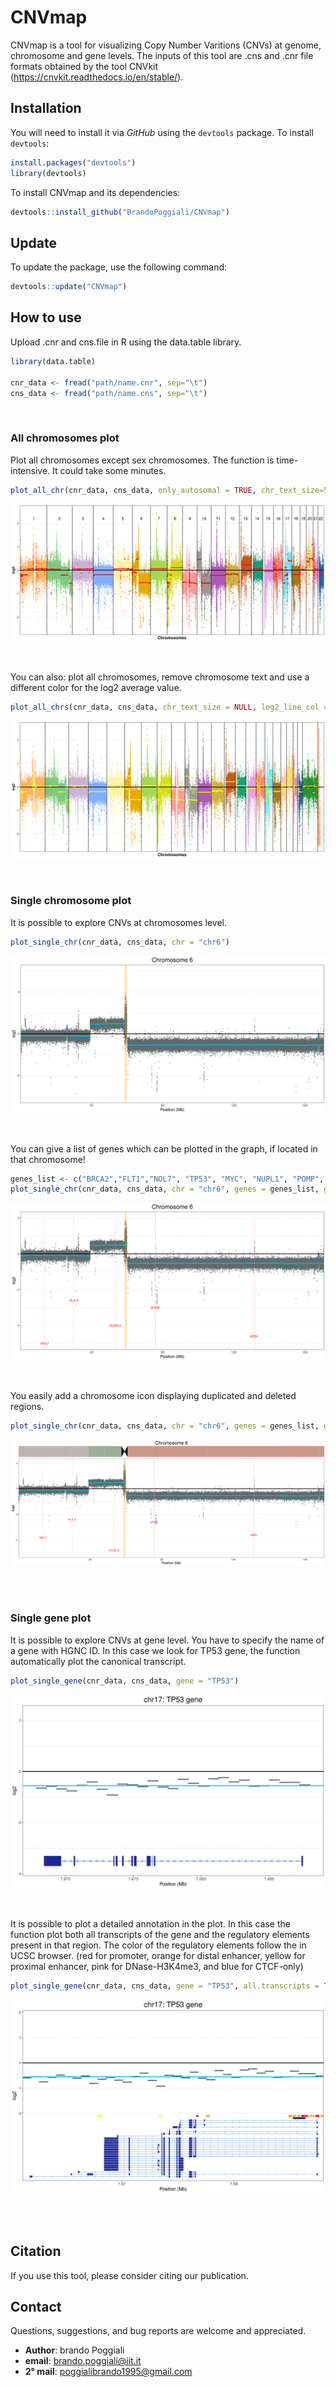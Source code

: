 # CNVmap
 CNVmap is a tool for visualizing Copy Number Varitions (CNVs) at genome, chromosome and gene levels. The inputs of this tool are .cns and .cnr file formats obtained by the tool CNVkit (https://cnvkit.readthedocs.io/en/stable/).


## Installation

You will need to install it via _GitHub_ using the `devtools` package. To install `devtools`:
```r
install.packages("devtools")
library(devtools)
```

To install CNVmap and its dependencies:
```r
devtools::install_github("BrandoPoggiali/CNVmap")
```

## Update
To update the package, use the following command:
```r
devtools::update("CNVmap")
```

## How to use
Upload .cnr and cns.file in R using the data.table library.

```r
library(data.table)

cnr_data <- fread("path/name.cnr", sep="\t")
cns_data <- fread("path/name.cns", sep="\t")
```
&nbsp;
### All chromosomes plot
Plot all chromosomes except sex chromosomes. The function is time-intensive. It could take some minutes.

```r
plot_all_chr(cnr_data, cns_data, only_autosomal = TRUE, chr_text_size=5)
```

![](img/All_autosomes.png)

&nbsp;

You can also: plot all chromosomes, remove chromosome text and use a different color for the log2 average value. 

```r
plot_all_chrs(cnr_data, cns_data, chr_text_size = NULL, log2_line_col = "yellow")
```

![](img/All_chromosomes.png)

&nbsp;

### Single chromosome plot
It is possible to explore CNVs at chromosomes level.

```r
plot_single_chr(cnr_data, cns_data, chr = "chr6")
```
![](img/Chromosome_6.png)

<br />

You can give a list of genes which can be plotted in the graph, if located in that chromosome!

```r
genes_list <- c("BRCA2","FLT1","NOL7", "TP53", "MYC", "NUPL1", "POMP", "HLA-A", "SOX21", "ARG1", "MYO6", "ELOVL5")
plot_single_chr(cnr_data, cns_data, chr = "chr6", genes = genes_list, gene_text_size = 3.3)
```

![](img/Chromosome_6_genes.png)

<br />

You easily add a chromosome icon displaying duplicated and deleted regions.

```r
plot_single_chr(cnr_data, cns_data, chr = "chr6", genes = genes_list, gene_text_size = 3.3, chr_picture = TRUE)
```

![](img/Chromosome_6_genes_icon.png)

<br/><br/>

### Single gene plot
It is possible to explore CNVs at gene level. You have to specify the name of a gene with HGNC ID. 
In this case we look for TP53 gene, the function automatically plot the canonical transcript.

```r
plot_single_gene(cnr_data, cns_data, gene = "TP53")
```
![](img/TP53.png)

<br />

It is possible to plot a detailed annotation in the plot. In this case the function plot both all transcripts of the gene and the regulatory elements present in that region. 
The color of the regulatory elements follow the in UCSC browser. (red for promoter, orange for distal enhancer, yellow for proximal enhancer, pink for DNase-H3K4me3, and blue for CTCF-only) 

```r
plot_single_gene(cnr_data, cns_data, gene = "TP53", all.transcripts = TRUE, regulatory.elements = TRUE)
```

![](img/TP53_annotated.png)

<br/><br/>

## Citation
If you use this tool, please consider citing our publication.

## Contact

Questions, suggestions, and bug reports are welcome and appreciated.
- **Author**: brando Poggiali
- **email**: brando.poggiali@iit.it
- **2° mail**: poggialibrando1995@gmail.com
